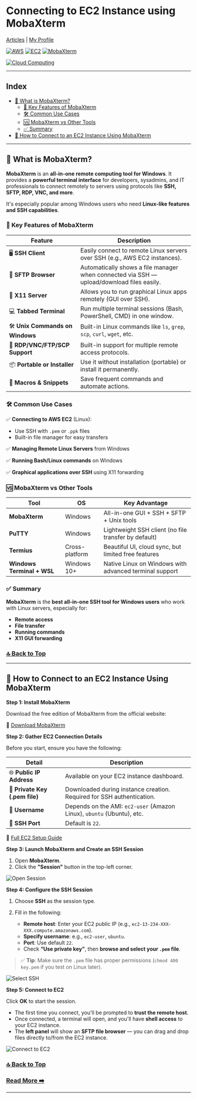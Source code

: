 # Connecting to EC2 Instance using MobaXterm

[Articles](https://nirmalakumarsahu.in/aws.html) | [My Profile](https://nirmalakumarsahu.in)

[![AWS](https://img.shields.io/badge/AWS-Cloud%20Computing-blue?logo=amazonaws)](https://aws.amazon.com/) [![EC2](https://img.shields.io/badge/EC2-Compute%20Service-blue?logo=amazonaws)](https://aws.amazon.com/ec2/) [![MobaXterm](https://img.shields.io/badge/MobaXterm-SSH%20Client-blue?logo=mobaxterm)](https://mobaxterm.mobatek.net/) 

[![Cloud Computing](https://img.shields.io/badge/Cloud%20Computing-IT%20Infrastructure-blue?logo=cloudflare)](https://en.wikipedia.org/wiki/Cloud_computing)

---

## Index

- [🧰 What is MobaXterm?](#-what-is-mobaxterm)
  - [🧾 Key Features of MobaXterm](#-key-features-of-mobaxterm)
  - [🛠️ Common Use Cases](#-common-use-cases)
  - [🆚 MobaXterm vs Other Tools](#-mobaxterm-vs-other-tools)
  - [✅ Summary](#-summary)
- [🔐 How to Connect to an EC2 Instance Using MobaXterm](#-how-to-connect-to-an-ec2-instance-using-mobaxterm)
  
---
## 🧰 What is **MobaXterm**?

**MobaXterm** is an **all-in-one remote computing tool for Windows**. It provides a **powerful terminal interface** for developers, sysadmins, and IT professionals to connect remotely to servers using protocols like **SSH, SFTP, RDP, VNC, and more**.

It's especially popular among Windows users who need **Linux-like features and SSH capabilities**.

### 🧾 Key Features of MobaXterm

| Feature                          | Description                                                                               |
| -------------------------------- | ----------------------------------------------------------------------------------------- |
| 🖥️ **SSH Client**               | Easily connect to remote Linux servers over SSH (e.g., AWS EC2 instances).                |
| 📁 **SFTP Browser**              | Automatically shows a file manager when connected via SSH — upload/download files easily. |
| 🧮 **X11 Server**                | Allows you to run graphical Linux apps remotely (GUI over SSH).                           |
| 💻 **Tabbed Terminal**           | Run multiple terminal sessions (Bash, PowerShell, CMD) in one window.                     |
| 🛠️ **Unix Commands on Windows** | Built-in Linux commands like `ls`, `grep`, `scp`, `curl`, `wget`, etc.                    |
| 🧩 **RDP/VNC/FTP/SCP Support**   | Built-in support for multiple remote access protocols.                                    |
| 📦 **Portable or Installer**     | Use it without installation (portable) or install it permanently.                         |
| 🧠 **Macros & Snippets**         | Save frequent commands and automate actions.                                              |

### 🛠️ Common Use Cases

✅ **Connecting to AWS EC2** (Linux):

* Use SSH with `.pem` or `.ppk` files
* Built-in file manager for easy transfers

✅ **Managing Remote Linux Servers** from Windows

✅ **Running Bash/Linux commands** on Windows

✅ **Graphical applications over SSH** using X11 forwarding

### 🆚 MobaXterm vs Other Tools

| Tool                       | OS             | Key Advantage                                          |
| -------------------------- | -------------- | ------------------------------------------------------ |
| **MobaXterm**              | Windows        | All-in-one GUI + SSH + SFTP + Unix tools               |
| **PuTTY**                  | Windows        | Lightweight SSH client (no file transfer by default)   |
| **Termius**                | Cross-platform | Beautiful UI, cloud sync, but limited free features    |
| **Windows Terminal + WSL** | Windows 10+    | Native Linux on Windows with advanced terminal support |


### ✅ Summary

**MobaXterm** is the **best all-in-one SSH tool for Windows users** who work with Linux servers, especially for:

* **Remote access**
* **File transfer**
* **Running commands**
* **X11 GUI forwarding**

### [🔝 Back to Top](#index)

---

## 🔐 How to Connect to an EC2 Instance Using MobaXterm

**Step 1: Install MobaXterm**

Download the free edition of MobaXterm from the official website:

🔗 [Download MobaXterm](https://mobaxterm.mobatek.net/download.html)

**Step 2: Gather EC2 Connection Details**

Before you start, ensure you have the following:

| Detail                         | Description                                                            |
| ------------------------------ | ---------------------------------------------------------------------- |
| 🌐 **Public IP Address**       | Available on your EC2 instance dashboard.                              |
| 🔐 **Private Key (.pem file)** | Downloaded during instance creation. Required for SSH authentication.  |
| 👤 **Username**                | Depends on the AMI: `ec2-user` (Amazon Linux), `ubuntu` (Ubuntu), etc. |
| 🚪 **SSH Port**                | Default is `22`.                                                       |

🔗 [Full EC2 Setup Guide](https://nirmalakumarsahu.in/articles/aws/ec2-instance-setup)

**Step 3: Launch MobaXterm and Create an SSH Session**

1. Open **MobaXterm**.
2. Click the **"Session"** button in the top-left corner.

![Open Session](images/c1.open-moba.png)

**Step 4: Configure the SSH Session**

1. Choose **SSH** as the session type.
2. Fill in the following:

    * **Remote host**: Enter your EC2 public IP (e.g., `ec2-13-234-XXX-XXX.compute.amazonaws.com`).
    * **Specify username**: e.g., `ec2-user`, `ubuntu`.
    * **Port**: Use default `22`.
    * Check **“Use private key”**, then **browse and select your `.pem` file**.

> ✅ **Tip**: Make sure the `.pem` file has proper permissions (`chmod 400 key.pem` if you test on Linux later).

![Select SSH](images/c2.select-ssh.png)

**Step 5: Connect to EC2**

Click **OK** to start the session.

* The first time you connect, you'll be prompted to **trust the remote host**.
* Once connected, a terminal will open, and you'll have **shell access** to your EC2 instance.
* The **left panel** will show an **SFTP file browser** — you can drag and drop files directly to/from the EC2 instance.

![Connect to EC2](images/c3.lauch.png)

### [🔝 Back to Top](#index)

### [Read More ➡️](https://nirmalakumarsahu.in/aws.html)

---